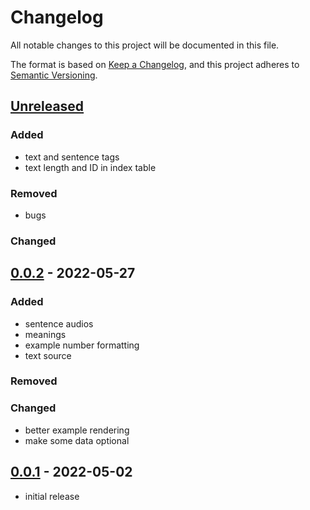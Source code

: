# Changelog
All notable changes to this project will be documented in this file.

The format is based on [Keep a Changelog](https://keepachangelog.com/en/1.0.0/),
and this project adheres to [Semantic Versioning](https://semver.org/spec/v2.0.0.html).

## [Unreleased]

### Added
* text and sentence tags
* text length and ID in index table

### Removed
* bugs

### Changed


## [0.0.2] - 2022-05-27

### Added

* sentence audios
* meanings
* example number formatting
* text source

### Removed

### Changed
* better example rendering
* make some data optional

## [0.0.1] - 2022-05-02
* initial release

[Unreleased]: https://github.com/fmatter/clld-corpus-plugin/compare/v0.0.2...HEAD
[0.0.2]: https://github.com/fmatter/clld-corpus-plugin/releases/tag/v0.0.2
[0.0.1]: https://github.com/fmatter/clld-corpus-plugin/releases/tag/v0.0.1
